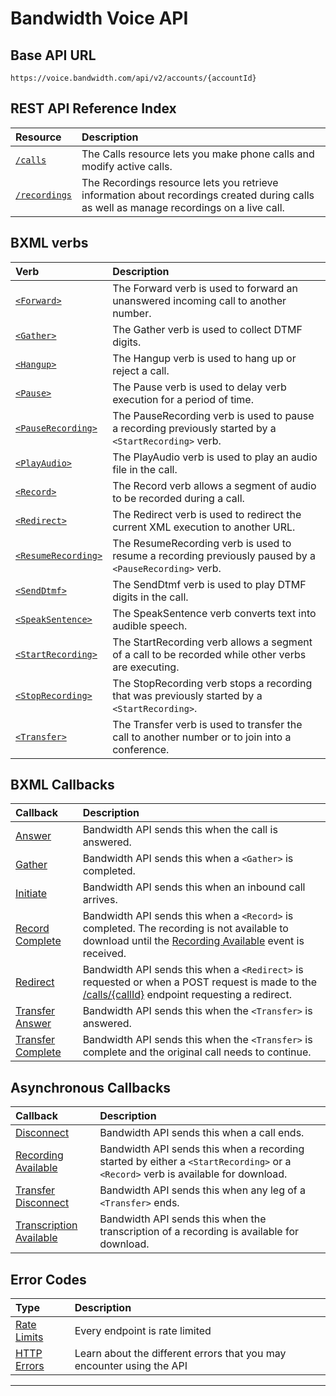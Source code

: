 # Bandwidth Voice API

## Base API URL
`https://voice.bandwidth.com/api/v2/accounts/{accountId}`

## REST API Reference Index

| Resource                                     | Description                                                           |
|:---------------------------------------------|:----------------------------------------------------------------------|
| [`/calls`](methods/calls/about.md)           | The Calls resource lets you make phone calls and modify active calls. |
| [`/recordings`](methods/recordings/about.md) | The Recordings resource lets you retrieve information about recordings created during calls as well as manage recordings on a live call. |


## BXML verbs

| Verb                                                 | Description                                                                                           |
|:-----------------------------------------------------|:------------------------------------------------------------------------------------------------------|
| [`<Forward>`](bxml/verbs/forward.md)                 | The Forward verb is used to forward an unanswered incoming call to another number.                    |
| [`<Gather>`](bxml/verbs/gather.md)                   | The Gather verb is used to collect DTMF digits.                                                       |
| [`<Hangup>`](bxml/verbs/hangup.md)                   | The Hangup verb is used to hang up or reject a call.                                                   |
| [`<Pause>`](bxml/verbs/pause.md)                     | The Pause verb is used to delay verb execution for a period of time.                                  |
| [`<PauseRecording>`](bxml/verbs/pauseRecording.md)   | The PauseRecording verb is used to pause a recording previously started by a `<StartRecording>` verb. |
| [`<PlayAudio>`](bxml/verbs/playAudio.md)             | The PlayAudio verb is used to play an audio file in the call.                                         |
| [`<Record>`](bxml/verbs/record.md)                   | The Record verb allows a segment of audio to be recorded during a call.                               |
| [`<Redirect>`](bxml/verbs/redirect.md)               | The Redirect verb is used to redirect the current XML execution to another URL.                       |
| [`<ResumeRecording>`](bxml/verbs/resumeRecording.md) | The ResumeRecording verb is used to resume a recording previously paused by a `<PauseRecording>` verb.|
| [`<SendDtmf>`](bxml/verbs/sendDtmf.md)               | The SendDtmf verb is used to play DTMF digits in the call.                                            |
| [`<SpeakSentence>`](bxml/verbs/speakSentence.md)     | The SpeakSentence verb converts text into audible speech.                                             |
| [`<StartRecording>`](bxml/verbs/startRecording.md)   | The StartRecording verb allows a segment of a call to be recorded while other verbs are executing.    |
| [`<StopRecording>`](bxml/verbs/stopRecording.md)     | The StopRecording verb stops a recording that was previously started by a `<StartRecording>`.         |
| [`<Transfer>`](bxml/verbs/transfer.md)               | The Transfer verb is used to transfer the call to another number or to join into a conference.        |

## BXML Callbacks

| Callback                                                    | Description                                                                                                                                                                                  |
|:------------------------------------------------------------|:---------------------------------------------------------------------------------------------------------------------------------------------------------------------------------------------|
| [Answer](bxml/callbacks/answer.md)                          | Bandwidth API sends this when the call is answered.                                                                                                                                          |
| [Gather](bxml/callbacks/gather.md)                          | Bandwidth API sends this when a `<Gather>` is completed.                                                                                                                                     |
| [Initiate](bxml/callbacks/initiate.md)                      | Bandwidth API sends this when an inbound call arrives.                                                                                                                                       |
| [Record Complete](bxml/callbacks/recordComplete.md)         | Bandwidth API sends this when a `<Record>` is completed. The recording is not available to download until the [Recording Available](bxml/callbacks/recordingAvailable.md) event is received. |
| [Redirect](bxml/callbacks/redirect.md)                      | Bandwidth API sends this when a `<Redirect>` is requested or when a POST request is made to the [/calls/{callId}](methods/calls/postCallsCallId.md) endpoint requesting a redirect.          |
| [Transfer Answer](bxml/callbacks/transferAnswer.md)         | Bandwidth API sends this when the `<Transfer>` is answered.                                                                                                                                  |
| [Transfer Complete](bxml/callbacks/transferComplete.md)     | Bandwidth API sends this when the `<Transfer>` is complete and the original call needs to continue.                                                                                          |

## Asynchronous Callbacks
| Callback                                                         | Description                                                                                                                      |
|:-----------------------------------------------------------------|:---------------------------------------------------------------------------------------------------------------------------------|
| [Disconnect](bxml/callbacks/disconnect.md)                       | Bandwidth API sends this  when a call ends.                                                                                      |
| [Recording Available](bxml/callbacks/recordingAvailable.md)      | Bandwidth API sends this when a recording started by either a `<StartRecording>` or a `<Record>` verb is available for download. |
| [Transfer Disconnect](bxml/callbacks/transferDisconnect.md)      | Bandwidth API sends this when any leg of a `<Transfer>` ends.                                                                    |
| [Transcription Available](bxml/callbacks/transcriptionAvailable.md) | Bandwidth API sends this when the transcription of a recording is available for download.                                     |

## Error Codes
| Type                         | Description                                                           |
|:-----------------------------|:----------------------------------------------------------------------|
| [Rate Limits](rateLimits.md) | Every endpoint is rate limited                                        |
| [HTTP Errors](errors.md)     | Learn about the different errors that you may encounter using the API |

---
